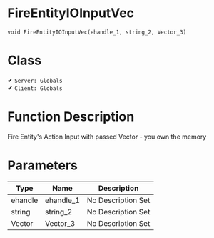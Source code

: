 # FireEntityIOInputVec
```
void FireEntityIOInputVec(ehandle_1, string_2, Vector_3)
```
# Class
✔ `Server: Globals`  
✔ `Client: Globals`  

# Function Description
Fire Entity's Action Input with passed Vector - you own the memory
# Parameters
Type|Name|Description
--|--|--
ehandle|ehandle_1|No Description Set
string|string_2|No Description Set
Vector|Vector_3|No Description Set

